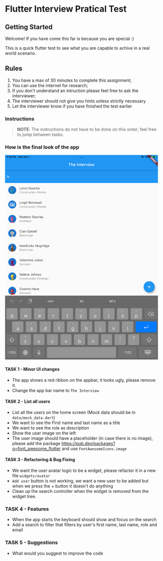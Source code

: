# Flutter Interview Pratical Test

## Getting Started
Welcome! If you have come this far is because you are special :)

This is a quick flutter test to see what you are capable to achive in a real world scenario.

## Rules

1. You have a max of 30 minutes to complete this assignment;
2. You can use the internet for research;
3. If you don't understand an intruction please feel free to ask the interviewer;
4. The interviewer should not give you hints unless strictly necessary
5. Let the interviewer know if you have finished the test earlier
### Instructions
> **NOTE**: The instructions do not have to be done on this order, feel free to jump between tasks.

### How is the final look of the app
![screenshot](/screenshot.jpeg)

#### TASK 1 - Minor UI changes
- The app shows a red ribbon on the appbar, it looks ugly, please remove it.
- Change the app bar name to `The Interview`

#### TASK 2 - List all users
- List all the users on the home screen (Mock data should be in `data/mock_data.dart`)
- We want to see the First name and last name as a title
- We want to see the role as description
- Show the user image on the left
- The user image should have a placeholder (in case there is no image), please add the package https://pub.dev/packages?q=font_awesome_flutter and use `FontAwesomeIcons.image`

#### TASK 3 - Refactoring & Bug Fixing
- We want the user avatar logic to be a widget, please refactor it in a new file `widgets/avatar`
- `Add user` button is not working, we want a new user to be added but when we press the + button it doesn't do anything
- Clean up the search controller when the widget is removed from the widget tree.

### TASK 4 - Features
- When the app starts the keyboard should show and focus on the search
- Add a search to filter that filters by user's first name, last name, role and email

### TASK 5 - Suggestions                                                                              
- What would you suggest to improve the code